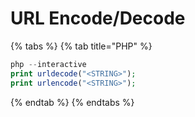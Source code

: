 # URL Encode/Decode

{% tabs %}
{% tab title="PHP" %}
```php
php --interactive
print urldecode("<STRING>");
print urlencode("<STRING>");
```
{% endtab %}
{% endtabs %}
